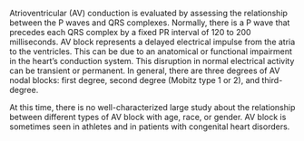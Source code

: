 Atrioventricular (AV) conduction is evaluated by assessing the relationship between the P waves and QRS complexes. Normally, there is a P wave that precedes each QRS complex by a fixed PR interval of 120 to 200 milliseconds. AV block represents a delayed electrical impulse from the atria to the ventricles. This can be due to an anatomical or functional impairment in the heart’s conduction system. This disruption in normal electrical activity can be transient or permanent. In general, there are three degrees of AV nodal blocks: first degree, second degree (Mobitz type 1 or 2), and third-degree.

At this time, there is no well-characterized large study about the relationship between different types of AV block with age, race, or gender. AV block is sometimes seen in athletes and in patients with congenital heart disorders.